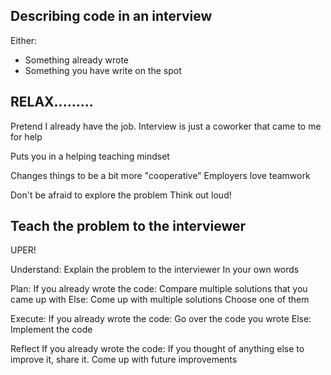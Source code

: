 Describing code in an interview
--------------------------------

Either: 
* Something already wrote
* Something you have write on the spot

RELAX.........
----------------------------------
Pretend I already have the job.
Interview is just a coworker that came to me for help

Puts you in a helping teaching mindset

Changes things to be a bit more "cooperative"
    Employers love teamwork

Don't be afraid to explore the problem
    Think out loud!


Teach the problem to the interviewer
-----------------------------------------
UPER!

Understand: 
    Explain the problem to the interviewer
        In your own words

Plan:
    If you already wrote the code:
        Compare multiple solutions that you came up with
    Else:
        Come up with multiple solutions 
        Choose one of them

Execute:
    If you already wrote the code:
        Go over the code you wrote
    Else:
        Implement the code


Reflect
    If you already wrote the code: 
        If you thought of anything else to improve it, share it. 
        Come up with future improvements